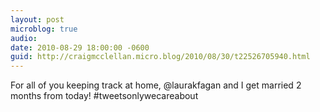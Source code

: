 ```yaml
---
layout: post
microblog: true
audio: 
date: 2010-08-29 18:00:00 -0600
guid: http://craigmcclellan.micro.blog/2010/08/30/t22526705940.html
---
```

For all of you keeping track at home, @laurakfagan and I get married 2 months from today! #tweetsonlywecareabout
